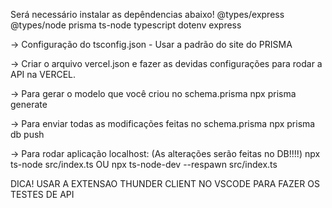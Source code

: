 Será necessário instalar as depêndencias abaixo!
@types/express
@types/node
prisma
ts-node
typescript
dotenv
express

-> Configuração do tsconfig.json - Usar a padrão do site do PRISMA

-> Criar o arquivo vercel.json e fazer as devidas configurações para rodar
a API na VERCEL.




-> Para gerar o modelo que você criou no schema.prisma
npx prisma generate

-> Para enviar todas as modificações feitas no schema.prisma
npx prisma db push

-> Para rodar aplicação localhost: (As alterações serão feitas no DB!!!!)
npx ts-node src/index.ts OU npx ts-node-dev --respawn src/index.ts


DICA! USAR A EXTENSAO THUNDER CLIENT NO VSCODE
PARA FAZER OS TESTES DE API
